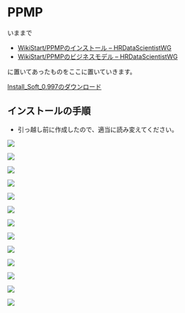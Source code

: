 # PPMP

いままで

* [WikiStart/PPMPのインストール – HRDataScientistWG](http://textmagic.dip.jp/trac/HRDataScientistWG/wiki/WikiStart/PPMPのインストール)
* [WikiStart/PPMPのビジネスモデル – HRDataScientistWG](http://textmagic.dip.jp/trac/HRDataScientistWG/wiki/WikiStart/PPMPのビジネスモデル)

に置いてあったものをここに置いていきます。

[Install_Soft_0.997のダウンロード](http://textmagic.dip.jp/trac/HRDataScientistWG/raw-attachment/wiki/WikiStart/PPMPのインストール/Install_Soft_0.997.zip)

## インストールの手順
* 引っ越し前に作成したので、適当に読み変えてください。

![](pict/1.png)

![](pict/2.png)

![](pict/3.png)

![](pict/4.png)

![](pict/5.png)

![](pict/6.png)

![](pict/7.png)

![](pict/8.png)

![](pict/9.png)

![](pict/10.png)

![](pict/11.png)

![](pict/12.png)

![](pict/13.png)
